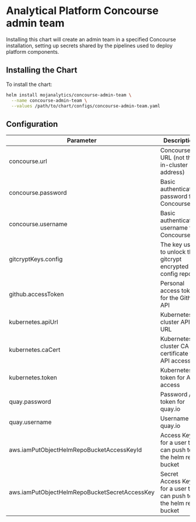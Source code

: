 # Analytical Platform Concourse admin team

Installing this chart will create an admin team in a specified Concourse
installation, setting up secrets shared by the pipelines used to deploy platform
components.


## Installing the Chart

To install the chart:
```bash
helm install mojanalytics/concourse-admin-team \
  --name concourse-admin-team \
  --values /path/to/chart/configs/concourse-admin-team.yaml
```


## Configuration

| Parameter  | Description  | Default  |
| ---------- | ------------ | -------- |
| concourse.url | Concourse URL (not the in-cluster address) | "" |
| concourse.password | Basic authentication password for Concourse | "" |
| concourse.username | Basic authentication username for Concourse | "" |
| gitcryptKeys.config | The key used to unlock the gitcrypt encrypted config repo | "" |
| github.accessToken | Personal access token for the Github API | "" |
| kubernetes.apiUrl | Kubernetes cluster API URL | "" |
| kubernetes.caCert | Kubernetes cluster CA certificate for API access | "" |
| kubernetes.token | Kubernetes token for API access | "" |
| quay.password | Password / token for quay.io | "" |
| quay.username | Username for quay.io | "" |
| aws.iamPutObjectHelmRepoBucketAccessKeyId | Access Key Id for a user that can push to the helm repo bucket | "" |
| aws.iamPutObjectHelmRepoBucketSecretAccessKey | Secret Access Key for a user that can push to the helm repo bucket | "" |

